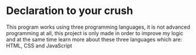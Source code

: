 # Declaration to your crush
This program works using three programming languages, it is not advanced programming at all, this project is only made in order to improve my logic and at the same time learn more about these three languages which are: HTML, CSS and JavaScript
